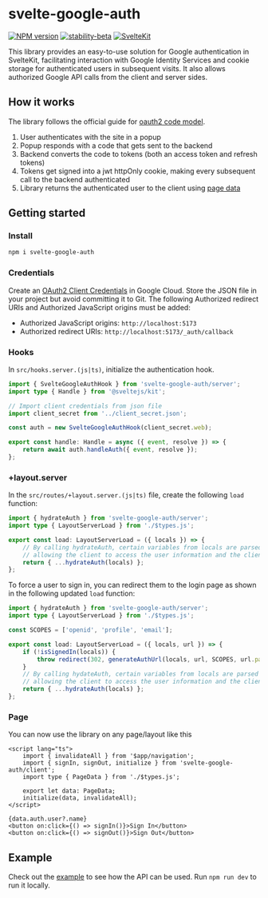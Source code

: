 # svelte-google-auth

[![NPM version](https://img.shields.io/npm/v/svelte-google-auth.svg?style=flat)](https://www.npmjs.com/package/svelte-google-auth)
[![stability-beta](https://img.shields.io/badge/stability-beta-33bbff.svg)](https://github.com/mkenney/software-guides/blob/master/STABILITY-BADGES.md#beta)
[![SvelteKit](https://img.shields.io/badge/Works%20with-SvelteKit-ff3e00.svg)](https://kit.svelte.dev/)

This library provides an easy-to-use solution for Google authentication in SvelteKit, facilitating interaction with Google Identity Services and cookie storage for authenticated users in subsequent visits. It also allows authorized Google API calls from the client and server sides.

## How it works

The library follows the official guide for [oauth2 code model](https://developers.google.com/identity/oauth2/web/guides/use-code-model#redirect-mode).

1. User authenticates with the site in a popup
2. Popup responds with a code that gets sent to the backend
3. Backend converts the code to tokens (both an access token and refresh tokens)
4. Tokens get signed into a jwt httpOnly cookie, making every subsequent call to the backend authenticated
5. Library returns the authenticated user to the client using [page data](https://kit.svelte.dev/docs/load)

## Getting started

### Install

```bash
npm i svelte-google-auth
```

### Credentials

Create an [OAuth2 Client Credentials](https://developers.google.com/identity/protocols/oauth2/web-server#creatingcred) in Google Cloud. Store the JSON file in your project but avoid committing it to Git. The following Authorized redirect URIs and Authorized JavaScript origins must be added:

- Authorized JavaScript origins: `http://localhost:5173`
- Authorized redirect URIs: `http://localhost:5173/_auth/callback`

### Hooks

In `src/hooks.server.(js|ts)`, initialize the authentication hook.

```ts
import { SvelteGoogleAuthHook } from 'svelte-google-auth/server';
import type { Handle } from '@sveltejs/kit';

// Import client credentials from json file
import client_secret from '../client_secret.json';

const auth = new SvelteGoogleAuthHook(client_secret.web);

export const handle: Handle = async ({ event, resolve }) => {
	return await auth.handleAuth({ event, resolve });
};
```

### +layout.server

In the `src/routes/+layout.server.(js|ts)` file, create the following `load` function:

```ts
import { hydrateAuth } from 'svelte-google-auth/server';
import type { LayoutServerLoad } from './$types.js';

export const load: LayoutServerLoad = ({ locals }) => {
	// By calling hydrateAuth, certain variables from locals are parsed to the client
	// allowing the client to access the user information and the client_id for login
	return { ...hydrateAuth(locals) };
};
```

To force a user to sign in, you can redirect them to the login page as shown in the following updated `load` function:

```ts
import { hydrateAuth } from 'svelte-google-auth/server';
import type { LayoutServerLoad } from './$types.js';

const SCOPES = ['openid', 'profile', 'email'];

export const load: LayoutServerLoad = ({ locals, url }) => {
	if (!isSignedIn(locals)) {
		throw redirect(302, generateAuthUrl(locals, url, SCOPES, url.pathname));
	}
	// By calling hydateAuth, certain variables from locals are parsed to the client
	// allowing the client to access the user information and the client_id for login
	return { ...hydrateAuth(locals) };
};
```

### Page

You can now use the library on any page/layout like this

```svelte
<script lang="ts">
	import { invalidateAll } from '$app/navigation';
	import { signIn, signOut, initialize } from 'svelte-google-auth/client';
	import type { PageData } from './$types.js';

	export let data: PageData;
	initialize(data, invalidateAll);
</script>

{data.auth.user?.name}
<button on:click={() => signIn()}>Sign In</button>
<button on:click={() => signOut()}>Sign Out</button>
```

## Example

Check out the [example](/src/routes) to see how the API can be used. Run `npm run dev` to run it locally.
